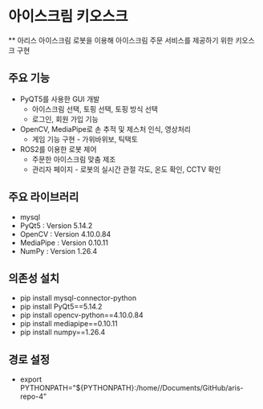 # 아이스크림 키오스크 
** 아리스 아이스크림 로봇을 이용해 아이스크림 주문 서비스를 제공하기 위한 키오스크 구현


## 주요 기능
- PyQT5를 사용한 GUI 개발
   - 아이스크림 선택, 토핑 선택, 토핑 방식 선택
   - 로그인, 회원 가입 기능
- OpenCV, MediaPipe로 손 추적 및 제스처 인식, 영상처리
   - 게임 기능 구현 - 가위바위보, 틱택토
- ROS2를 이용한 로봇 제어
   - 주문한 아이스크림 맞춤 제조
   - 관리자 페이지 - 로봇의 실시간 관절 각도, 온도 확인, CCTV 확인


## 주요 라이브러리
- mysql
- PyQt5 : Version 5.14.2
- OpenCV : Version 4.10.0.84
- MediaPipe : Version 0.10.11
- NumPy : Version 1.26.4


## 의존성 설치
- pip install mysql-connector-python
- pip install PyQt5==5.14.2
- pip install opencv-python==4.10.0.84
- pip install mediapipe==0.10.11
- pip install numpy==1.26.4


## 경로 설정
- export PYTHONPATH="${PYTHONPATH}:/home/<user>/Documents/GitHub/aris-repo-4"